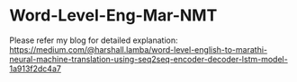 # Word-Level-Eng-Mar-NMT

Please refer my blog for detailed explanation: https://medium.com/@harshall.lamba/word-level-english-to-marathi-neural-machine-translation-using-seq2seq-encoder-decoder-lstm-model-1a913f2dc4a7
